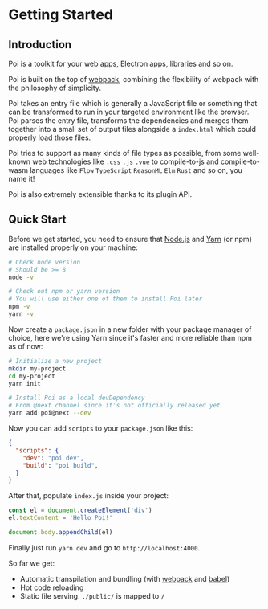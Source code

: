 # Getting Started

## Introduction

Poi is a toolkit for your web apps, Electron apps, libraries and so on.

Poi is built on the top of [webpack](https://webpack.js.org/), combining the flexibility of webpack with the philosophy of simplicity.

Poi takes an entry file which is generally a JavaScript file or something that can be transformed to run in your targeted environment like the browser. Poi parses the entry file, transforms the dependencies and merges them together into a small set of output files alongside a `index.html` which could properly load those files.

Poi tries to support as many kinds of file types as possible, from some well-known web technologies like `.css` `.js` `.vue`  to compile-to-js and compile-to-wasm languages like `Flow` `TypeScript` `ReasonML` `Elm` `Rust` and so on, you name it!

Poi is also extremely extensible thanks to its plugin API.

## Quick Start

Before we get started, you need to ensure that [Node.js](https://nodejs.org/en/) and [Yarn](https://yarnpkg.com/) (or npm) are installed properly on your machine:

```bash
# Check node version
# Should be >= 8
node -v

# Check out npm or yarn version
# You will use either one of them to install Poi later
npm -v
yarn -v
```

Now create a `package.json` in a new folder with your package manager of choice, here we're using Yarn since it's faster and more reliable than npm as of now:

```bash
# Initialize a new project
mkdir my-project
cd my-project
yarn init

# Install Poi as a local devDependency
# From @next channel since it's not officially released yet
yarn add poi@next --dev
```

Now you can add `scripts` to your `package.json` like this:

```json
{
  "scripts": {
    "dev": "poi dev",
    "build": "poi build",
  }
}
```

After that, populate `index.js` inside your project:

```js
const el = document.createElement('div')
el.textContent = 'Hello Poi!'

document.body.appendChild(el)
```

Finally just run `yarn dev` and go to `http://localhost:4000`.

So far we get:

- Automatic transpilation and bundling (with [webpack](https://webpack.js.org/) and [babel](https://babeljs.io/))
- Hot code reloading
- Static file serving. `./public/` is mapped to `/`
